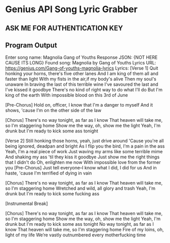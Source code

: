 # Genius API Song Lyric Grabber
## ASK ME FOR AUTHENTICATION KEY
## Program Output

Enter song name: Magnolia Gang of Youths
Response JSON: {NOT HERE CAUSE ITS LONG}
Found song: Magnolia by Gang of Youths
Lyrics URL: https://genius.com/Gang-of-youths-magnolia-lyrics
Lyrics: 
[Verse 1]
Quit honking your horns, there's five other lanes
And I am king of them all and faster than light
With my fists in the air,if my body's alive
Then my soul's unaware
In braving the last of this terrible wine
I've savoured the last and I've kissed it goodbye
There's no kind of right way to do what I'll do
But I'm king of the earth
With impossible blood on this 3rd of June

[Pre-Chorus]
Hold on, officer, I know that I'm a danger to myself
And it shows, 'cause I'm on the other side of the law

[Chorus]
There's no way tonight, as far as I know
That heaven will take me, so I'm staggering home
Show me the way, oh, show me the light
Yeah, I'm drunk but I'm ready to kick some ass tonight

[Verse 2]
Still honking those horns, yeah, just drive around
'Cause you're all being ignored, deadpan and bright
As I flip you the bird, I'm a pain in the ass
Yeah, I'm a real piece of work
Just waving my arms like some terrible mime
And shaking my ass 'til they kiss it goodbye
Just show me the right things that I didn't do
Oh, enlighten me now
With impossible love from the former you
[Pre-Chorus]
Just tell everyone–I know what I did, I did for us
And in haste, 'cause I'm terrified of dying in vain

[Chorus]
There's no way tonight, as far as I know
That heaven will take me, so I'm staggering home
Wretched and wild, all glory and trash
Yeah, I'm drunk but I'm ready to kick some fucking ass

[Instrumental Break]

[Chorus]
There's no way tonight, as far as I know
That heaven will take me, so I'm staggering home
Show me the way, oh, show me the light
Yeah, I'm drunk but I'm ready to kick some ass tonight
No way tonight, as far as I know
That heaven will take me, so I'm staggering home
Fire of my loins, oh, light of my life
We’re vastly outnumbered every motherfucking time
